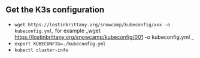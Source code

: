 ## Get the K3s configuration

 - `wget https://lostinbrittany.org/snowcamp/kubeconfig/xxx -o kubeconfig.yml`, for example _wget https://lostinbrittany.org/snowcamp/kubeconfig/001  -o kubeconfig.yml _
 - `export KUBECONFIG=./kubeconfig.yml`
 - `kubectl cluster-info`
